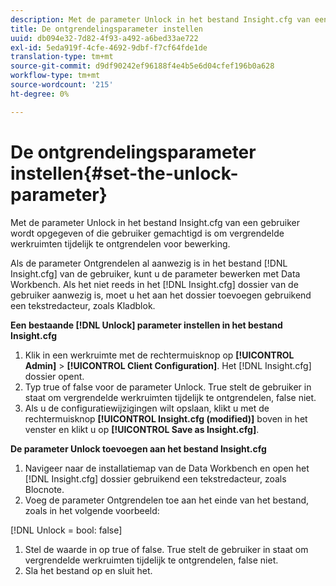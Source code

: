 ```yaml
---
description: Met de parameter Unlock in het bestand Insight.cfg van een gebruiker wordt opgegeven of die gebruiker gemachtigd is om vergrendelde werkruimten tijdelijk te ontgrendelen voor bewerking.
title: De ontgrendelingsparameter instellen
uuid: db094e32-7d82-4f93-a492-a6bed33ae722
exl-id: 5eda919f-4cfe-4692-9dbf-f7cf64fde1de
translation-type: tm+mt
source-git-commit: d9df90242ef96188f4e4b5e6d04cfef196b0a628
workflow-type: tm+mt
source-wordcount: '215'
ht-degree: 0%

---
```


# De ontgrendelingsparameter instellen{#set-the-unlock-parameter}

Met de parameter Unlock in het bestand Insight.cfg van een gebruiker wordt opgegeven of die gebruiker gemachtigd is om vergrendelde werkruimten tijdelijk te ontgrendelen voor bewerking.

Als de parameter Ontgrendelen al aanwezig is in het bestand [!DNL Insight.cfg] van de gebruiker, kunt u de parameter bewerken met Data Workbench. Als het niet reeds in het [!DNL Insight.cfg] dossier van de gebruiker aanwezig is, moet u het aan het dossier toevoegen gebruikend een tekstredacteur, zoals Kladblok.

**Een bestaande  [!DNL Unlock] parameter instellen in het bestand Insight.cfg**

1. Klik in een werkruimte met de rechtermuisknop op **[!UICONTROL Admin]** > **[!UICONTROL Client Configuration]**. Het [!DNL Insight.cfg] dossier opent.
1. Typ true of false voor de parameter Unlock. True stelt de gebruiker in staat om vergrendelde werkruimten tijdelijk te ontgrendelen, false niet.
1. Als u de configuratiewijzigingen wilt opslaan, klikt u met de rechtermuisknop **[!UICONTROL Insight.cfg (modified)]** boven in het venster en klikt u op **[!UICONTROL Save as Insight.cfg]**.

**De parameter Unlock toevoegen aan het bestand Insight.cfg**

1. Navigeer naar de installatiemap van de Data Workbench en open het [!DNL Insight.cfg] dossier gebruikend een tekstredacteur, zoals Blocnote.
1. Voeg de parameter Ontgrendelen toe aan het einde van het bestand, zoals in het volgende voorbeeld:

[!DNL Unlock = bool: false]

1. Stel de waarde in op true of false. True stelt de gebruiker in staat om vergrendelde werkruimten tijdelijk te ontgrendelen, false niet.
1. Sla het bestand op en sluit het.

